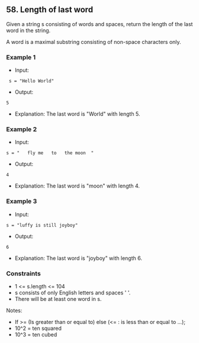 ## 58. Length of last word
Given a string s consisting of words and spaces, return the length of the last word in the string.

A word is a maximal substring consisting of non-space characters only.

### Example 1

- Input:

```
 s = "Hello World"
 ```

- Output:

```shell
5

```

- Explanation: The last word is "World" with length 5.

### Example 2

- Input:

```
s = "   fly me   to   the moon  "
```

- Output:

```shell
4
```

- Explanation: The last word is "moon" with length 4.

### Example 3

- Input:

```
s = "luffy is still joyboy"
```

- Output:

```shell
6
```

- Explanation:  The last word is "joyboy" with length 6.

### Constraints

- 1 <= s.length <= 104
- s consists of only English letters and spaces ' '.
- There will be at least one word in s.

Notes:

- If >= (Is greater than or equal to) else (<= : is less than or equal to ...);
- 10^2 = ten squared
- 10^3 = ten cubed
